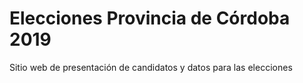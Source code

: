 # Elecciones Provincia de Córdoba 2019
Sitio web de presentación de candidatos y datos para las elecciones
